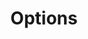---
title: "Options"
linkTitle: "Options"
weight: 4
type: docs
description: >
    Printing the status of the Kubernetes resources with Options
---